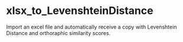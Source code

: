 # xlsx_to_LevenshteinDistance
Import an excel file and automatically receive a copy with Levenshtein Distance and orthoraphic similarity scores.

